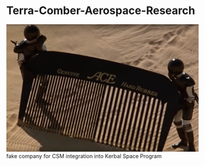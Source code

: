 # Terra-Comber-Aerospace-Research
![](images/Desert_Comber.png)
fake company for CSM integration into Kerbal Space Program
